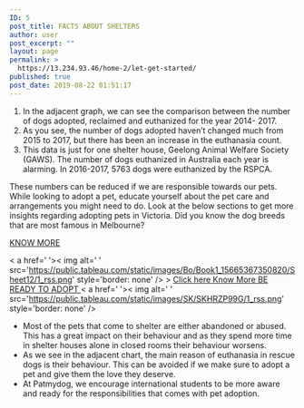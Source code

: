 ```yaml
---
ID: 5
post_title: FACTS ABOUT SHELTERS
author: user
post_excerpt: ""
layout: page
permalink: >
  https://13.234.93.46/home-2/let-get-started/
published: true
post_date: 2019-08-22 01:51:17
---
```

<style>
body{<br />
    width:1060px;<br />
    margin:50px auto;<br />
}<br />
path {  stroke: #fff; }<br />
path:hover {  opacity:0.9; }<br />
rect:hover {  fill:blue; }<br />
.axis {  font: 10px sans-serif; }<br />
.legend tr{    border-bottom:1px solid grey; }<br />
.legend tr:first-child{    border-top:1px solid grey; }<br />
.axis path,<br />
.axis line {<br />
  fill: none;<br />
  stroke: #000;<br />
  shape-rendering: crispEdges;<br />
}<br />
.x.axis path {  display: none; }<br />
.legend{<br />
    margin-bottom:76px;<br />
    display:inline-block;<br />
    border-collapse: collapse;<br />
    border-spacing: 0px;<br />
}<br />
.legend td{<br />
    padding:4px 5px;<br />
    vertical-align:bottom;<br />
}<br />
.legendFreq, .legendPerc{<br />
    align:right;<br />
    width:50px;<br />
}<br />
</style>
<ol>
 	<li style="font-weight: 400;">In the adjacent graph, we can see the comparison between the number of dogs adopted, reclaimed and euthanized for the year 2014- 2017.&nbsp;</li>
 	<li style="font-weight: 400;">As you see, the number of dogs adopted haven’t changed much from 2015 to 2017, but there has been an increase in the euthanasia count.</li>
 	<li style="font-weight: 400;">This data is just for one shelter house, Geelong Animal Welfare Society (GAWS). The number of dogs euthanized in Australia each year is alarming. In 2016-2017, 5763 dogs were euthanized by the RSPCA.</li>
</ol>
These numbers can be reduced if we are responsible towards our pets. While looking to adopt a pet, educate yourself about the pet care and arrangements you might need to do. Look at the below sections to get more insights regarding adopting pets in Victoria. Did you know the dog breeds that are most famous in Melbourne?&nbsp;

<a href="http://patmydog.tk/home-2/let-get-started/be-ready-to-adopt/registered-dog-breeds/">KNOW MORE</a>

<noscript>&lt; a href=' '&gt;&lt; img alt=' ' src='https://public.tableau.com/static/images/Bo/Book1_15665367350820/Sheet12/1_rss.png' style='border: none' /&gt;<!-- a--></noscript><object class="tableauViz" style="display:none;"><param name="host_url" value="https%3A%2F%2Fpublic.tableau.com%2F"><param name="embed_code_version" value="3"><param name="site_root" value=""><param name="name" value="Book1_15665367350820/Sheet12"><param name="tabs" value="no"><param name="toolbar" value="yes"><param name="static_image" value="https://public.tableau.com/static/images/Bo/Book1_15665367350820/Sheet12/1.png"><param name="animate_transition" value="yes"><param name="display_static_image" value="yes"><param name="display_spinner" value="yes"><param name="display_overlay" value="yes"><param name="display_count" value="yes"></object>                &gt;
<a href="#" role="button">
Click here
</a>
<a href="http://patmydog.tk/home-2/be-ready-to-adopt/registered-dog-breeds/" role="button">
Know More
</a>
<a href="http://patmydog.tk/home-2/let-get-started/be-ready-to-adopt/" role="button">
BE READY TO ADOPT
</a>
<noscript>&lt; a href=' '&gt;&lt; img alt=' ' src='https://public.tableau.com/static/images/SK/SKHRZP99G/1_rss.png' style='border: none' /&gt;<!-- a--></noscript><object class="tableauViz" style="display:none;"><param name="host_url" value="https%3A%2F%2Fpublic.tableau.com%2F"><param name="embed_code_version" value="3"><param name="path" value="shared/SKHRZP99G"><param name="toolbar" value="yes"><param name="static_image" value="https://public.tableau.com/static/images/SK/SKHRZP99G/1.png"><param name="animate_transition" value="yes"><param name="display_static_image" value="yes"><param name="display_spinner" value="yes"><param name="display_overlay" value="yes"><param name="display_count" value="yes"><param name="filter" value="publish=yes"></object>
<ul>
 	<li style="font-weight: 400;">Most of the pets that come to shelter are either abandoned or abused. This has a great impact on their behaviour and as they spend more time in shelter houses alone in closed rooms their behaviour worsens.&nbsp;</li>
 	<li style="font-weight: 400;">As we see in the adjacent chart, the main reason of euthanasia in rescue dogs is their behaviour. This can be avoided if we make sure to adopt a pet and give them the love they deserve.</li>
 	<li style="font-weight: 400;">At Patmydog, we encourage international students to be more aware and ready for the responsibilities that comes with pet adoption.</li>
</ul>